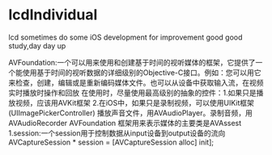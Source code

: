 # lcdIndividual
lcd sometimes do some iOS development for improvement
good good study,day day up

AVFoundation:一个可以用来使用和创建基于时间的视听媒体的框架，它提供了一个能使用基于时间的视听数据的详细级别的Objective-C接口。例如：您可以用它来检查，创建，编辑或是重新编码媒体文件。也可以从设备中获取输入流，在视频实时播放时操作和回放
在使用时，尽量使用最高级别的抽象的控件：1.如果只是播放视频，应该用AVKit框架 2.在iOS中，如果只是录制视频，可以使用UIKit框架(UIImagePickerController)
播放声音文件，用AVAudioPlayer。录制音频，用AVAudioRecorder
AVFoundation 框架用来表示媒体的主要类是AVAssest
1.session:一个session用于控制数据从input设备到output设备的流向 AVCaptureSession * session = [AVCaptureSession alloc] init];

